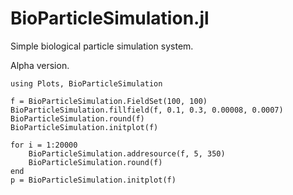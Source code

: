 # BioParticleSimulation.jl

Simple biological particle simulation system.

Alpha version.

```
using Plots, BioParticleSimulation

f = BioParticleSimulation.FieldSet(100, 100)
BioParticleSimulation.fillfield(f, 0.1, 0.3, 0.00008, 0.0007)
BioParticleSimulation.round(f)
BioParticleSimulation.initplot(f)

for i = 1:20000
    BioParticleSimulation.addresource(f, 5, 350)
    BioParticleSimulation.round(f)
end
p = BioParticleSimulation.initplot(f)
```
